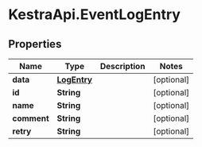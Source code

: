 # KestraApi.EventLogEntry

## Properties

Name | Type | Description | Notes
------------ | ------------- | ------------- | -------------
**data** | [**LogEntry**](LogEntry.md) |  | [optional] 
**id** | **String** |  | [optional] 
**name** | **String** |  | [optional] 
**comment** | **String** |  | [optional] 
**retry** | **String** |  | [optional] 


